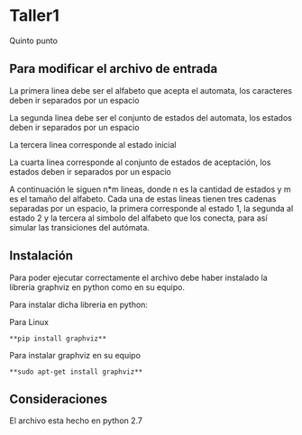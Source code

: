 # Taller1
Quinto punto

## Para modificar el archivo de entrada

La primera linea debe ser el alfabeto que acepta el automata, los caracteres deben ir separados por un espacio

La segunda linea debe ser el conjunto de estados del automata, los estados deben ir separados por un espacio

La tercera linea corresponde al estado inicial

La cuarta linea corresponde al conjunto de estados de aceptación, los estados deben ir separados por un espacio

A continuación le siguen n*m lineas, donde n es la cantidad de estados y m es el tamaño del alfabeto. Cada una de estas lineas tienen tres cadenas separadas por un espacio, la primera corresponde al estado 1, la segunda al estado 2 y la tercera al simbolo del alfabeto que los conecta, para así simular las transiciones del autómata.



## Instalación

Para poder ejecutar correctamente el archivo debe haber instalado la libreria graphviz en python como en su equipo.

Para instalar dicha libreria en python:

Para Linux

	**pip install graphviz**

Para instalar graphviz en su equipo

	**sudo apt-get install graphviz**




## Consideraciones

El archivo esta hecho en python 2.7
